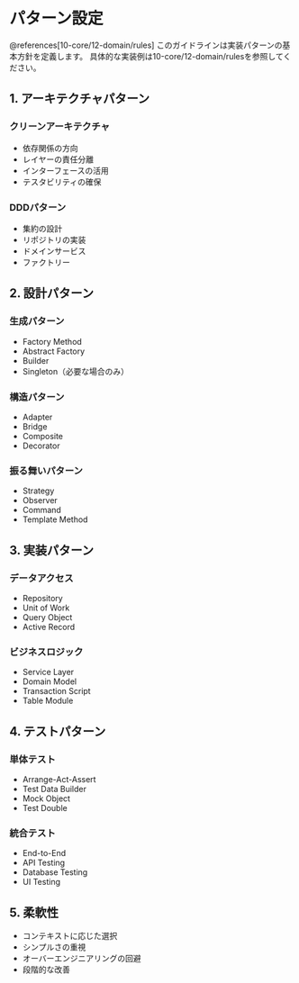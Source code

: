 # パターン設定

@references[10-core/12-domain/rules]
このガイドラインは実装パターンの基本方針を定義します。
具体的な実装例は10-core/12-domain/rulesを参照してください。

## 1. アーキテクチャパターン

### クリーンアーキテクチャ
- 依存関係の方向
- レイヤーの責任分離
- インターフェースの活用
- テスタビリティの確保

### DDDパターン
- 集約の設計
- リポジトリの実装
- ドメインサービス
- ファクトリー

## 2. 設計パターン

### 生成パターン
- Factory Method
- Abstract Factory
- Builder
- Singleton（必要な場合のみ）

### 構造パターン
- Adapter
- Bridge
- Composite
- Decorator

### 振る舞いパターン
- Strategy
- Observer
- Command
- Template Method

## 3. 実装パターン

### データアクセス
- Repository
- Unit of Work
- Query Object
- Active Record

### ビジネスロジック
- Service Layer
- Domain Model
- Transaction Script
- Table Module

## 4. テストパターン

### 単体テスト
- Arrange-Act-Assert
- Test Data Builder
- Mock Object
- Test Double

### 統合テスト
- End-to-End
- API Testing
- Database Testing
- UI Testing

## 5. 柔軟性

- コンテキストに応じた選択
- シンプルさの重視
- オーバーエンジニアリングの回避
- 段階的な改善 